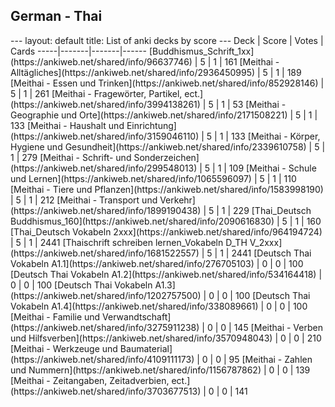 <h2>German  -  Thai</h2>
---
layout: default
title: List of anki decks by score
---
Deck | Score | Votes | Cards
-----|-------|-------|------
[Buddhismus_Schrift_1xx](https://ankiweb.net/shared/info/96637746) | 5 | 1 | 161
[Meithai - Alltägliches](https://ankiweb.net/shared/info/2936450995) | 5 | 1 | 189
[Meithai - Essen und Trinken](https://ankiweb.net/shared/info/852928146) | 5 | 1 | 261
[Meithai - Fragewörter, Partikel, ect.](https://ankiweb.net/shared/info/3994138261) | 5 | 1 | 53
[Meithai - Geographie und Orte](https://ankiweb.net/shared/info/2171508221) | 5 | 1 | 133
[Meithai - Haushalt und Einrichtung](https://ankiweb.net/shared/info/3159046110) | 5 | 1 | 133
[Meithai - Körper, Hygiene und Gesundheit](https://ankiweb.net/shared/info/2339610758) | 5 | 1 | 279
[Meithai - Schrift- und Sonderzeichen](https://ankiweb.net/shared/info/299548013) | 5 | 1 | 109
[Meithai - Schule und Lernen](https://ankiweb.net/shared/info/1065596097) | 5 | 1 | 110
[Meithai - Tiere und Pflanzen](https://ankiweb.net/shared/info/1583998190) | 5 | 1 | 212
[Meithai - Transport und Verkehr](https://ankiweb.net/shared/info/1899190438) | 5 | 1 | 229
[Thai_Deutsch Buddhismus_160](https://ankiweb.net/shared/info/2090616830) | 5 | 1 | 160
[Thai_Deutsch Vokabeln 2xxx](https://ankiweb.net/shared/info/964194724) | 5 | 1 | 2441
[Thaischrift schreiben lernen_Vokabeln D_TH V_2xxx](https://ankiweb.net/shared/info/1681522557) | 5 | 1 | 2441
[Deutsch Thai Vokabeln A1.1](https://ankiweb.net/shared/info/276705103) | 0 | 0 | 100
[Deutsch Thai Vokabeln A1.2](https://ankiweb.net/shared/info/534164418) | 0 | 0 | 100
[Deutsch Thai Vokabeln A1.3](https://ankiweb.net/shared/info/1202757500) | 0 | 0 | 100
[Deutsch Thai Vokabeln A1.4](https://ankiweb.net/shared/info/338089661) | 0 | 0 | 100
[Meithai - Familie und Verwandtschaft](https://ankiweb.net/shared/info/3275911238) | 0 | 0 | 145
[Meithai - Verben und Hilfsverben](https://ankiweb.net/shared/info/3570948043) | 0 | 0 | 210
[Meithai - Werkzeuge und Baumaterial](https://ankiweb.net/shared/info/4109111173) | 0 | 0 | 95
[Meithai - Zahlen und Nummern](https://ankiweb.net/shared/info/1156787862) | 0 | 0 | 139
[Meithai - Zeitangaben, Zeitadverbien, ect.](https://ankiweb.net/shared/info/3703677513) | 0 | 0 | 141
